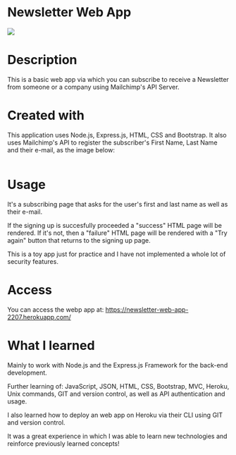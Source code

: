 # Newsletter Web App
![](/finance_portfolio.png)

# Description
This is a basic web app via which you can subscribe to receive a Newsletter from someone or a company using Mailchimp's API Server.

# Created with 
This application uses Node.js, Express.js, HTML, CSS and Bootstrap. It also uses Mailchimp's API to register the subscriber's First Name, Last Name and their e-mail, as the image below:

![]()

# Usage 
It's a subscribing page that asks for the user's first and last name as well as their e-mail.

If the signing up is succesfully proceeded a "success" HTML page will be rendered. If it's not, then a "failure" HTML page will be rendered with a "Try again" button that returns to the signing up page.

This is a toy app just for practice and I have not implemented a whole lot of security features.

# Access
You can access the webp app at: https://newsletter-web-app-2207.herokuapp.com/

# What I learned
Mainly to work with Node.js and the Express.js Framework for the back-end development.

Further learning of: JavaScript, JSON, HTML, CSS, Bootstrap, MVC, Heroku, Unix commands, GIT and version control, as well as API authentication and usage.

I also learned how to deploy an web app on Heroku via their CLI using GIT and version control. 

It was a great experience in which I was able to learn new technologies and reinforce previously learned concepts!
